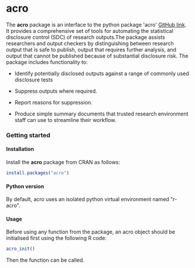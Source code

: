 # acro

The **acro** package is an interface to the python package 'acro' [GitHub link](https://github.com/AI-SDC/ACRO). It provides a comprehensive set of tools for automating the statistical disclosure control (SDC) of research outputs.The package assists researchers and output checkers by distinguishing between research output that is safe to publish, output that requires further analysis, and output that cannot be published because of substantial disclosure risk. The package includes functionality to:

-   Identify potentially disclosed outputs against a range of commonly used disclosure tests

-   Suppress outputs where required.

-   Report reasons for suppression.

-   Produce simple summary documents that trusted research environment staff can use to streamline their workflow.

### Getting started

#### Installation

Install the **acro** package from CRAN as follows:

``` r
install.packages("acro")
```

#### Python version

By default, acro uses an isolated python virtual environment named "r-acro".

#### Usage

Before using any function from the package, an acro object should be initialised first using the following R code:
``` r
acro_init()
```
Then the function can be called.
```




